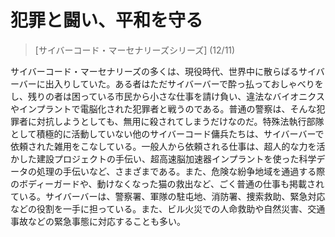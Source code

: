 # 犯罪と闘い、平和を守る
> [サイバーコード・マーセナリーズシリーズ] (12/11)

サイバーコード・マーセナリーズの多くは、現役時代、世界中に散らばるサイバーバーに出入りしていた。ある者はただサイバーバーで酔っ払っておしゃべりをし、残りの者は困っている市民から小さな仕事を請け負い、違法なバイオニクスやインプラントで電脳化された犯罪者と戦うのである。普通の警察は、そんな犯罪者に対抗しようとしても、無用に殺されてしまうだけなのだ。特殊法執行部隊として積極的に活動していない他のサイバーコード傭兵たちは、サイバーバーで依頼された雑用をこなしている。一般人から依頼される仕事は、超人的な力を活かした建設プロジェクトの手伝い、超高速脳加速器インプラントを使った科学データの処理の手伝いなど、さまざまである。また、危険な紛争地域を通過する際のボディーガードや、動けなくなった猫の救出など、ごく普通の仕事も掲載されている。サイバーバーは、警察署、軍隊の駐屯地、消防署、捜索救助、緊急対応などの役割を一手に担っている。また、ビル火災での人命救助や自然災害、交通事故などの緊急事態に対応することも多い。
